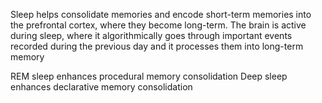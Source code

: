 Sleep helps consolidate memories and encode short-term memories into the prefrontal cortex, where they become long-term. The brain is active during sleep, where it algorithmically goes through important events recorded during the previous day and it processes them into long-term memory

REM sleep enhances procedural memory consolidation
Deep sleep enhances declarative memory consolidation